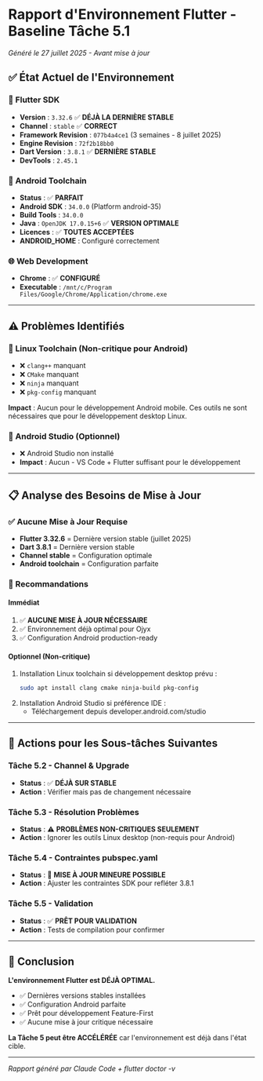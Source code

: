 # Rapport d'Environnement Flutter - Baseline Tâche 5.1
*Généré le 27 juillet 2025 - Avant mise à jour*

## ✅ État Actuel de l'Environnement

### 🎯 Flutter SDK
- **Version** : `3.32.6` ✅ **DÉJÀ LA DERNIÈRE STABLE**
- **Channel** : `stable` ✅ **CORRECT**
- **Framework Revision** : `077b4a4ce1` (3 semaines - 8 juillet 2025)
- **Engine Revision** : `72f2b18bb0`
- **Dart Version** : `3.8.1` ✅ **DERNIÈRE STABLE**
- **DevTools** : `2.45.1`

### 🤖 Android Toolchain
- **Status** : ✅ **PARFAIT**
- **Android SDK** : `34.0.0` (Platform android-35)
- **Build Tools** : `34.0.0`
- **Java** : `OpenJDK 17.0.15+6` ✅ **VERSION OPTIMALE**
- **Licences** : ✅ **TOUTES ACCEPTÉES**
- **ANDROID_HOME** : Configuré correctement

### 🌐 Web Development
- **Chrome** : ✅ **CONFIGURÉ**
- **Executable** : `/mnt/c/Program Files/Google/Chrome/Application/chrome.exe`

---

## ⚠️ Problèmes Identifiés

### 🐧 Linux Toolchain (Non-critique pour Android)
- ❌ `clang++` manquant
- ❌ `CMake` manquant  
- ❌ `ninja` manquant
- ❌ `pkg-config` manquant

**Impact** : Aucun pour le développement Android mobile. Ces outils ne sont nécessaires que pour le développement desktop Linux.

### 🔧 Android Studio (Optionnel)
- ❌ Android Studio non installé
- **Impact** : Aucun - VS Code + Flutter suffisant pour le développement

---

## 📋 Analyse des Besoins de Mise à Jour

### ✅ Aucune Mise à Jour Requise
- **Flutter 3.32.6** = Dernière version stable (juillet 2025)
- **Dart 3.8.1** = Dernière version stable
- **Channel stable** = Configuration optimale
- **Android toolchain** = Configuration parfaite

### 🎯 Recommandations

#### Immédiat
1. ✅ **AUCUNE MISE À JOUR NÉCESSAIRE**
2. ✅ Environnement déjà optimal pour Ojyx
3. ✅ Configuration Android production-ready

#### Optionnel (Non-critique)
1. Installation Linux toolchain si développement desktop prévu :
   ```bash
   sudo apt install clang cmake ninja-build pkg-config
   ```
2. Installation Android Studio si préférence IDE :
   - Téléchargement depuis developer.android.com/studio

---

## 🔄 Actions pour les Sous-tâches Suivantes

### Tâche 5.2 - Channel & Upgrade
- **Status** : ✅ **DÉJÀ SUR STABLE**
- **Action** : Vérifier mais pas de changement nécessaire

### Tâche 5.3 - Résolution Problèmes
- **Status** : ⚠️ **PROBLÈMES NON-CRITIQUES SEULEMENT**
- **Action** : Ignorer les outils Linux desktop (non-requis pour Android)

### Tâche 5.4 - Contraintes pubspec.yaml
- **Status** : 📝 **MISE À JOUR MINEURE POSSIBLE**
- **Action** : Ajuster les contraintes SDK pour refléter 3.8.1

### Tâche 5.5 - Validation
- **Status** : ✅ **PRÊT POUR VALIDATION**
- **Action** : Tests de compilation pour confirmer

---

## 🎉 Conclusion

**L'environnement Flutter est DÉJÀ OPTIMAL.**

- ✅ Dernières versions stables installées
- ✅ Configuration Android parfaite
- ✅ Prêt pour développement Feature-First
- ✅ Aucune mise à jour critique nécessaire

**La Tâche 5 peut être ACCÉLÉRÉE** car l'environnement est déjà dans l'état cible.

---

*Rapport généré par Claude Code + flutter doctor -v*